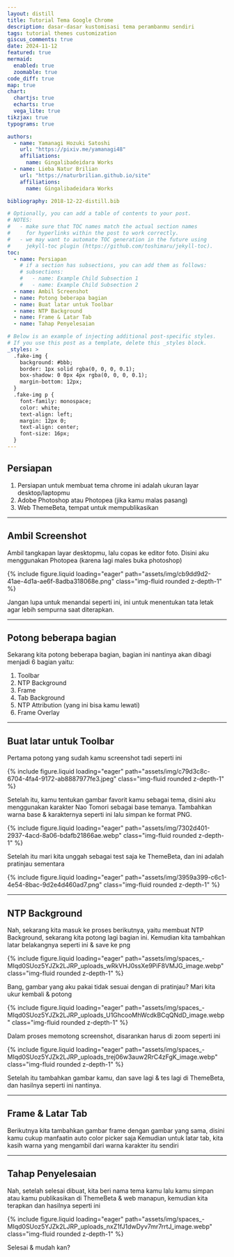 ```yaml
---
layout: distill
title: Tutorial Tema Google Chrome
description: dasar-dasar kustomisasi tema perambanmu sendiri
tags: tutorial themes customization
giscus_comments: true
date: 2024-11-12
featured: true
mermaid:
  enabled: true
  zoomable: true
code_diff: true
map: true
chart:
  chartjs: true
  echarts: true
  vega_lite: true
tikzjax: true
typograms: true

authors:
  - name: Yamanagi Hozuki Satoshi
    url: "https://pixiv.me/yamanagi48"
    affiliations:
      name: Gingalibadeidara Works
  - name: Lieba Natur Brilian
    url: "https://naturbrilian.github.io/site"
    affiliations:
      name: Gingalibadeidara Works

bibliography: 2018-12-22-distill.bib

# Optionally, you can add a table of contents to your post.
# NOTES:
#   - make sure that TOC names match the actual section names
#     for hyperlinks within the post to work correctly.
#   - we may want to automate TOC generation in the future using
#     jekyll-toc plugin (https://github.com/toshimaru/jekyll-toc).
toc:
  - name: Persiapan
    # if a section has subsections, you can add them as follows:
    # subsections:
    #   - name: Example Child Subsection 1
    #   - name: Example Child Subsection 2
  - name: Ambil Screenshot
  - name: Potong beberapa bagian
  - name: Buat latar untuk Toolbar
  - name: NTP Background
  - name: Frame & Latar Tab
  - name: Tahap Penyelesaian

# Below is an example of injecting additional post-specific styles.
# If you use this post as a template, delete this _styles block.
_styles: >
  .fake-img {
    background: #bbb;
    border: 1px solid rgba(0, 0, 0, 0.1);
    box-shadow: 0 0px 4px rgba(0, 0, 0, 0.1);
    margin-bottom: 12px;
  }
  .fake-img p {
    font-family: monospace;
    color: white;
    text-align: left;
    margin: 12px 0;
    text-align: center;
    font-size: 16px;
  }
---
```


## Persiapan

1. Persiapan untuk membuat tema chrome ini adalah ukuran layar desktop/laptopmu
2. Adobe Photoshop atau Photopea (jika kamu malas pasang)
3. Web ThemeBeta, tempat untuk mempublikasikan

---

## Ambil Screenshot

Ambil tangkapan layar desktopmu, lalu copas ke editor foto. Disini aku menggunakan Photopea (karena lagi males buka photoshop)

<div class="row mt-3">
    <div class="col-sm mt-3 mt-md-0">
        {% include figure.liquid loading="eager" path="assets/img/cb9dd9d2-41ae-4d1a-ae6f-8adba318068e.png" class="img-fluid rounded z-depth-1" %}
    </div>
</div>

Jangan lupa untuk menandai seperti ini, ini untuk menentukan tata letak agar lebih sempurna saat diterapkan.

---

## Potong beberapa bagian

Sekarang kita potong beberapa bagian, bagian ini nantinya akan dibagi menjadi 6 bagian yaitu:
1. Toolbar
2. NTP Background
3. Frame
4. Tab Background
5. NTP Attribution (yang ini bisa kamu lewati)
6. Frame Overlay

---

## Buat latar untuk Toolbar

Pertama potong yang sudah kamu screenshot tadi seperti ini

<div class="row mt-3">
    <div class="col-sm mt-3 mt-md-0">
        {% include figure.liquid loading="eager" path="assets/img/c79d3c8c-6704-4fa4-9172-ab8887977fe3.jpeg" class="img-fluid rounded z-depth-1" %}
    </div>
</div>

Setelah itu, kamu tentukan gambar favorit kamu sebagai tema, disini aku menggunakan karakter Nao Tomori sebagai base temanya. Tambahkan warna base & karakternya seperti ini lalu simpan ke format PNG.

<div class="row mt-3">
    <div class="col-sm mt-3 mt-md-0">
        {% include figure.liquid loading="eager" path="assets/img/7302d401-2937-4acd-8a06-bdafb21866ae.webp" class="img-fluid rounded z-depth-1" %}
    </div>
</div>

Setelah itu mari kita unggah sebagai test saja ke ThemeBeta, dan ini adalah pratinjau sementara

<div class="row mt-3">
    <div class="col-sm mt-3 mt-md-0">
        {% include figure.liquid loading="eager" path="assets/img/3959a399-c6c1-4e54-8bac-9d2e4d460ad7.png" class="img-fluid rounded z-depth-1" %}
    </div>
</div>

---

## NTP Background

Nah, sekarang kita masuk ke proses berikutnya, yaitu membuat NTP Background, sekarang kita potong lagi bagian ini. Kemudian kita tambahkan latar belakangnya seperti ini & save ke png

<div class="row mt-3">
    <div class="col-sm mt-3 mt-md-0">
        {% include figure.liquid loading="eager" path="assets/img/spaces_-MIqd0SUoz5YJZk2LJRP_uploads_wRkVHJ0ssXe9PiF8VMJG_image.webp" class="img-fluid rounded z-depth-1" %}
    </div>
</div>

Bang, gambar yang aku pakai tidak sesuai dengan di pratinjau? Mari kita ukur kembali & potong

<div class="row mt-3">
    <div class="col-sm mt-3 mt-md-0">
        {% include figure.liquid loading="eager" path="assets/img/spaces_-MIqd0SUoz5YJZk2LJRP_uploads_U1GhcooMhWcdkBCqQNdD_image.webp" class="img-fluid rounded z-depth-1" %}
    </div>
</div>

Dalam proses memotong screenshot, disarankan harus di zoom seperti ini

<div class="row mt-3">
    <div class="col-sm mt-3 mt-md-0">
        {% include figure.liquid loading="eager" path="assets/img/spaces_-MIqd0SUoz5YJZk2LJRP_uploads_trej06w3auw2RrC4zFgK_image.webp" class="img-fluid rounded z-depth-1" %}
    </div>
</div>

Setelah itu tambahkan gambar kamu, dan save lagi & tes lagi di ThemeBeta, dan hasilnya seperti ini nantinya.

---

## Frame & Latar Tab

Berikutnya kita tambahkan gambar frame dengan gambar yang sama, disini kamu cukup manfaatin auto color picker saja
Kemudian untuk latar tab, kita kasih warna yang mengambil dari warna karakter itu sendiri

---

## Tahap Penyelesaian

Nah, setelah selesai dibuat, kita beri nama tema kamu lalu kamu simpan atau kamu publikasikan di ThemeBeta & web manapun, kemudian kita terapkan dan hasilnya seperti ini

<div class="row mt-3">
    <div class="col-sm mt-3 mt-md-0">
        {% include figure.liquid loading="eager" path="assets/img/spaces_-MIqd0SUoz5YJZk2LJRP_uploads_nxZ1fJ1dwDyv7mr7rrtJ_image.webp" class="img-fluid rounded z-depth-1" %}
    </div>
</div>

Selesai & mudah kan?

